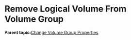 <!--
SPDX-FileCopyrightText: 2023,2024 Oracle and/or its affiliates.
SPDX-License-Identifier: CC-BY-SA-4.0
-->
# Remove Logical Volume From Volume Group

**Parent topic:**[Change Volume Group Properties](../topics/cockpit-volgroups.md)

